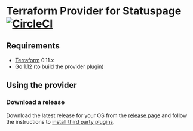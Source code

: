 # Terraform Provider for Statuspage [![CircleCI](https://circleci.com/gh/nagelflorian/terraform-provider-statuspage/tree/master.svg?style=svg&circle-token=fbdf808c350f34f19372149625eb45573d0f42b6)](https://circleci.com/gh/nagelflorian/terraform-provider-statuspage/tree/master)

## Requirements

- [Terraform](https://www.terraform.io/downloads.html) 0.11.x
- [Go](https://golang.org/doc/install) 1.12 (to build the provider plugin)

## Using the provider

### Download a release

Download the latest release for your OS from the [release page](https://github.com/nagelflorian/terraform-provider-statuspage/releases) and follow the instructions to [install third party plugins](https://www.terraform.io/docs/configuration/providers.html#third-party-plugins).
